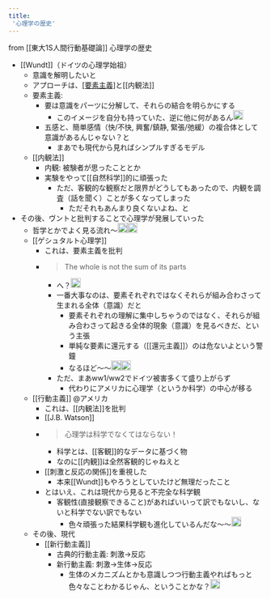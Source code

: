 ```yaml
---
title:
 '心理学の歴史'
---
```


from [[東大1S人間行動基礎論]]
心理学の歴史
- [[Wundt]]（ドイツの心理学始祖）
    - 意識を解明したいと
    - アプローチは、[[要素主義]]([[構成主義]])と[[内観法]]
    - 要素主義:
        - 要は意識をパーツに分解して、それらの結合を明らかにする
            - このイメージを自分も持っていた、逆に他に何があるん<img src='https://scrapbox.io/api/pages/blu3mo-public/blu3mo/icon' alt='blu3mo.icon' height="19.5"/>
        - 五感と、簡単感情（快/不快, 興奮/鎮静, 緊張/弛緩）の複合体として意識があるんじゃない？と
            - まあでも現代から見ればシンプルすぎるモデル
    - [[内観法]]
        - 内観: 被験者が思ったこととか
        - 実験をやって[[自然科学]]的に頑張った
            - ただ、客観的な観察だと限界がどうしてもあったので、内観を調査（話を聞く）ことが多くなってしまった
                - ただそれもあんまり良くないよね、と
- その後、ヴントと批判することで心理学が発展していった
    - 哲学とかでよく見る流れ〜<img src='https://scrapbox.io/api/pages/blu3mo-public/blu3mo/icon' alt='blu3mo.icon' height="19.5"/><img src='https://scrapbox.io/api/pages/blu3mo-public/blu3mo/icon' alt='blu3mo.icon' height="19.5"/>
    - [[ゲシュタルト心理学]]
        - これは、要素主義を批判
        - > The whole is not the sum of its parts
            - へ？<img src='https://scrapbox.io/api/pages/blu3mo-public/blu3mo/icon' alt='blu3mo.icon' height="19.5"/>
            - 一番大事なのは、要素それぞれではなくそれらが組み合わさって生まれる全体（意識）だと
                - 要素それぞれの理解に集中しちゃうのではなく、それらが組み合わさって起きる全体的現象（意識）を見るべきだ、という主張
                - 単純な要素に還元する（[[還元主義]]）のは危ないよという警鐘
                - なるほど〜〜<img src='https://scrapbox.io/api/pages/blu3mo-public/blu3mo/icon' alt='blu3mo.icon' height="19.5"/><img src='https://scrapbox.io/api/pages/blu3mo-public/blu3mo/icon' alt='blu3mo.icon' height="19.5"/>
            - ただ、まあww1/ww2でドイツ被害多くて盛り上がらず
                - 代わりにアメリカに心理学（というか科学）の中心が移る
    - [[行動主義]] @アメリカ
        - これは、[[内観法]]を批判
        - [[J.B. Watson]]
        - > 心理学は科学でなくてはならない！
            - 科学とは、[[客観]]的なデータに基づく物
            - なのに[[内観]]は全然客観的じゃねえと
        - [[刺激と反応の関係]]を重視した
            - 本来[[Wundt]]もやろうとしていたけど無理だったこと
        - とはいえ、これは現代から見ると不完全な科学観
            - 客観性(直接観察できること)があればいいって訳でもないし、ないと科学でない訳でもない
                - 色々頑張った結果科学観も進化しているんだな〜〜<img src='https://scrapbox.io/api/pages/blu3mo-public/blu3mo/icon' alt='blu3mo.icon' height="19.5"/>
    - その後、現代
        - [[新行動主義]]
            - 古典的行動主義: 刺激->反応
            - 新行動主義: 刺激->生体->反応
                - 生体のメカニズムとかも意識しつつ行動主義やればもっと色々なことわかるじゃん、ということかな？<img src='https://scrapbox.io/api/pages/blu3mo-public/blu3mo/icon' alt='blu3mo.icon' height="19.5"/>

